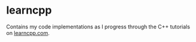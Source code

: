 # learncpp
Contains my code implementations as I progress through the C++ tutorials on [learncpp.com](learncpp.com).
